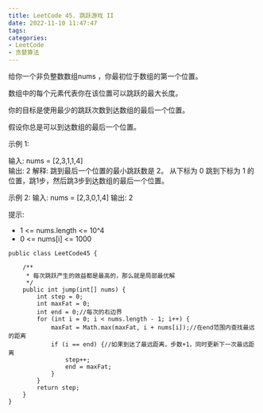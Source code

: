 ```yaml
---
title: LeetCode 45. 跳跃游戏 II
date: 2022-11-10 11:47:47
tags:
categories:
- LeetCode
- 贪婪算法
---
```


给你一个非负整数数组nums ，你最初位于数组的第一个位置。

数组中的每个元素代表你在该位置可以跳跃的最大长度。

你的目标是使用最少的跳跃次数到达数组的最后一个位置。

假设你总是可以到达数组的最后一个位置。

<!--more-->
示例 1:

输入: nums = [2,3,1,1,4]  
输出: 2 
解释: 跳到最后一个位置的最小跳跃数是 2。 
从下标为 0 跳到下标为 1 的位置，跳1步，然后跳3步到达数组的最后一个位置。 

示例 2:
输入: nums = [2,3,0,1,4] 
输出: 2 

提示:
* 1 <= nums.length <= 10^4
* 0 <= nums[i] <= 1000

```
public class LeetCode45 {

    /**
     * 每次跳跃产生的效益都是最高的，那么就是局部最优解
     */
    public int jump(int[] nums) {
        int step = 0;
        int maxFat = 0;
        int end = 0;//每次的右边界
        for (int i = 0; i < nums.length - 1; i++) {
            maxFat = Math.max(maxFat, i + nums[i]);//在end范围内查找最远的距离
            if (i == end) {//如果到达了最远距离，步数+1，同时更新下一次最远距离
                step++;
                end = maxFat;
            }
        }
        return step;
    }
}

```

